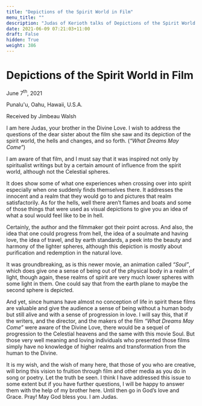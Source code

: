 ```yaml
---
title: "Depictions of the Spirit World in Film"
menu_title: ""
description: "Judas of Kerioth talks of Depictions of the Spirit World in Film"
date: 2021-06-09 07:21:03+11:00
draft: False
hidden: True
weight: 386
---
```

# Depictions of the Spirit World in Film

June 7<sup>th</sup>, 2021

Punalu'u, Oahu, Hawaii, U.S.A.

Received by Jimbeau Walsh   



I am here Judas, your brother in the Divine Love. I wish to address the questions of the dear sister about the film she saw and its depiction of the spirit world, the hells and changes, and so forth. (*“What Dreams May Come”*)

I am aware of that film, and I must say that it was inspired not only by spiritualist writings but by a certain amount of influence from the spirit world, although not the Celestial spheres. 

It does show some of what one experiences when crossing over into spirit especially when one suddenly finds themselves there. It addresses the innocent and a realm that they would go to and pictures that realm satisfactorily. As for the hells, well there aren’t flames and boats and some of those things that were used as visual depictions to give you an idea of what a soul would feel like to be in hell. 

Certainly, the author and the filmmaker got their point across. And also, the idea that one could progress from hell, the idea of a soulmate and having love, the idea of travel, and by earth standards, a peek into the beauty and harmony of the lighter spheres, although this depiction is mostly about purification and redemption in the natural love. 

It was groundbreaking, as is this newer movie, an animation called *“Soul”*, which does give one a sense of being out of the physical body in a realm of light, though again, these realms of spirit are very much lower spheres with some light in them. One could say that from the earth plane to maybe the second sphere is depicted. 

And yet, since humans have almost no conception of life in spirit these films are valuable and give the audience a sense of being without a human body but still alive and with a sense of progression in love. I will say this, that if the writers, and the director, and the makers of the film *“What Dreams May Come”* were aware of the Divine Love, there would be a sequel of progression to the Celestial heavens and the same with this movie Soul. But those very well meaning and loving individuals who presented those films simply have no knowledge of higher realms and transformation from the human to the Divine. 

It is my wish, and the wish of many here, that those of you who are creative, will bring this vision to fruition through film and other media as you do in song or poetry. Let the truth be seen. I think I have addressed this issue to some extent but if you have further questions, I will be happy to answer them with the help of my brother here. Until then go in God’s love and Grace. Pray! May God bless you. I am Judas. 